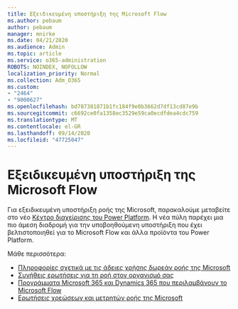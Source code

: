 ```yaml
---
title: Εξειδικευμένη υποστήριξη της Microsoft Flow
ms.author: pebaum
author: pebaum
manager: mnirke
ms.date: 04/21/2020
ms.audience: Admin
ms.topic: article
ms.service: o365-administration
ROBOTS: NOINDEX, NOFOLLOW
localization_priority: Normal
ms.collection: Adm_O365
ms.custom:
- "2464"
- "9000627"
ms.openlocfilehash: bd787381871b1fc184f9e0b3662d7df13cd87e9b
ms.sourcegitcommit: c6692ce0fa1358ec3529e59ca0ecdfdea4cdc759
ms.translationtype: MT
ms.contentlocale: el-GR
ms.lasthandoff: 09/14/2020
ms.locfileid: "47725047"
---
```

# <a name="microsoft-flow-specialized-support"></a>Εξειδικευμένη υποστήριξη της Microsoft Flow

Για εξειδικευμένη υποστήριξη ροής της Microsoft, παρακαλούμε μεταβείτε στο νέο [Κέντρο διαχείρισης του Power Platform](https://aka.ms/flowadminsupport). Η νέα πύλη παρέχει μια πιο άμεση διαδρομή για την υποβοηθούμενη υποστήριξη που έχει βελτιστοποιηθεί για το Microsoft Flow και άλλα προϊόντα του Power Platform.

Μάθε περισσότερα:
- [Πληροφορίες σχετικά με τις άδειες χρήσης δωρεάν ροής της Microsoft](https://go.microsoft.com/fwlink/?linkid=2095610)
- [Συνήθεις ερωτήσεις για τη ροή στον οργανισμό σας](https://go.microsoft.com/fwlink/?linkid=2072608)
- [Προγράμματα Microsoft 365 και Dynamics 365 που περιλαμβάνουν το Microsoft Flow](https://go.microsoft.com/fwlink/?linkid=2072406)
- [Ερωτήσεις χρεώσεων και μετρητών ροής της Microsoft](https://go.microsoft.com/fwlink/?linkid=2072612)
